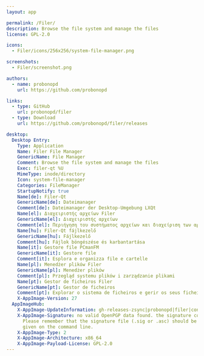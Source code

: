 ```yaml
---
layout: app

permalink: /Filer/
description: Browse the file system and manage the files
license: GPL-2.0

icons:
  - Filer/icons/256x256/system-file-manager.png

screenshots:
  - Filer/screenshot.png

authors:
  - name: probonopd
    url: https://github.com/probonopd

links:
  - type: GitHub
    url: probonopd/filer
  - type: Download
    url: https://github.com/probonopd/filer/releases

desktop:
  Desktop Entry:
    Type: Application
    Name: Filer File Manager
    GenericName: File Manager
    Comment: Browse the file system and manage the files
    Exec: filer-qt %U
    MimeType: inode/directory
    Icon: system-file-manager
    Categories: FileManager
    StartupNotify: true
    Name[de]: Filer-Qt
    GenericName[de]: Dateimanager
    Comment[de]: Dateimanager der Desktop-Umgebung LXQt
    Name[el]: Διαχειριστής αρχείων Filer
    GenericName[el]: Διαχειριστής αρχείων
    Comment[el]: Περιήγηση του συστήματος αρχείων και διαχείριση των αρχείων
    Name[hu]: Filer-Qt fájlkezelő
    GenericName[hu]: Fájlkezelő
    Comment[hu]: Fájlok böngészése és karbantartása
    Name[it]: Gestore file PCmanFM
    GenericName[it]: Gestore file
    Comment[it]: Esplora e organizza file e cartelle
    Name[pl]: Menedżer plików Filer
    GenericName[pl]: Menedżer plików
    Comment[pl]: Przegląd systemu plików i zarządzanie plikami
    Name[pt]: Gestor de ficheiros Filer
    GenericName[pt]: Gestor de ficheiros
    Comment[pt]: Explorar o sistema de ficheiros e gerir os seus ficheiros e pastas
    X-AppImage-Version: 27
  AppImageHub:
    X-AppImage-UpdateInformation: gh-releases-zsync|probonopd|filer|continuous|Filer_File_Manager-*-x86_64.AppImage.zsync
    X-AppImage-Signature: no valid OpenPGP data found. the signature could not be verified.
      Please remember that the signature file (.sig or .asc) should be the first file
      given on the command line.
    X-AppImage-Type: 2
    X-AppImage-Architecture: x86_64
    X-AppImage-Payload-License: GPL-2.0
---
```


